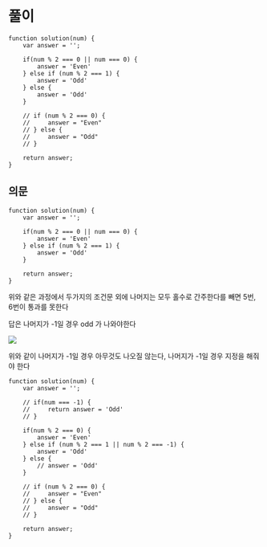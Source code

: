# 풀이

```
function solution(num) {
    var answer = '';

    if(num % 2 === 0 || num === 0) {
        answer = 'Even'
    } else if (num % 2 === 1) {
        answer = 'Odd'
    } else {
        answer = 'Odd'
    }

    // if (num % 2 === 0) {
    //     answer = "Even"
    // } else {
    //     answer = "Odd"
    // }

    return answer;
}
```

## 의문

```
function solution(num) {
    var answer = '';

    if(num % 2 === 0 || num === 0) {
        answer = 'Even'
    } else if (num % 2 === 1) {
        answer = 'Odd'
    }

    return answer;
}
```

위와 같은 과정에서 두가지의 조건문 외에
나머지는 모두 홀수로 간주한다를 빼면 5번, 6번이 통과를 못한다

답은 나머지가 -1일 경우 odd 가 나와야한다

![](https://images.velog.io/images/southbig89/post/96533f22-2a34-4fd8-affd-13960965ccc8/%E1%84%89%E1%85%B3%E1%84%8F%E1%85%B3%E1%84%85%E1%85%B5%E1%86%AB%E1%84%89%E1%85%A3%E1%86%BA%202022-03-01%20%E1%84%8B%E1%85%A9%E1%84%92%E1%85%AE%205.12.45.png)

위와 같이 나머지가 -1일 경우 아무것도 나오질 않는다,
나머지가 -1일 경우 지정을 해줘야 한다

```
function solution(num) {
    var answer = '';

    // if(num === -1) {
    //     return answer = 'Odd'
    // }

    if(num % 2 === 0) {
        answer = 'Even'
    } else if (num % 2 === 1 || num % 2 === -1) {
        answer = 'Odd'
    } else {
        // answer = 'Odd'
    }

    // if (num % 2 === 0) {
    //     answer = "Even"
    // } else {
    //     answer = "Odd"
    // }

    return answer;
}
```
